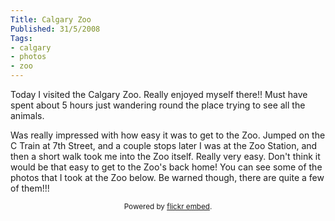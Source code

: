 ```yaml
---
Title: Calgary Zoo
Published: 31/5/2008
Tags:
- calgary
- photos
- zoo
---
```


Today I visited the Calgary Zoo. Really enjoyed myself there!! Must have spent about 5 hours just wandering round the place trying to see all the animals.

Was really impressed with how easy it was to get to the Zoo. Jumped on the C Train at 7th Street, and a couple stops later I was at the Zoo Station, and then a short walk took me into the Zoo itself. Really very easy. Don't think it would be that easy to get to the Zoo's back home! You can see some of the photos that I took at the Zoo below. Be warned though, there are quite a few of them!!!

<div id="flickrembed"></div><small style="display: block; text-align: center; margin: 0 auto;">Powered by <a href="https://flickrembed.com">flickr embed</a>.</small>

<script src="https://flickrembed.com/embed_v2.js.php?source=flickr&layout=responsive&input=72157673850557294&sort=0&by=album&theme=default&scale=fit&skin=default&id=5850544461b40"></script>
